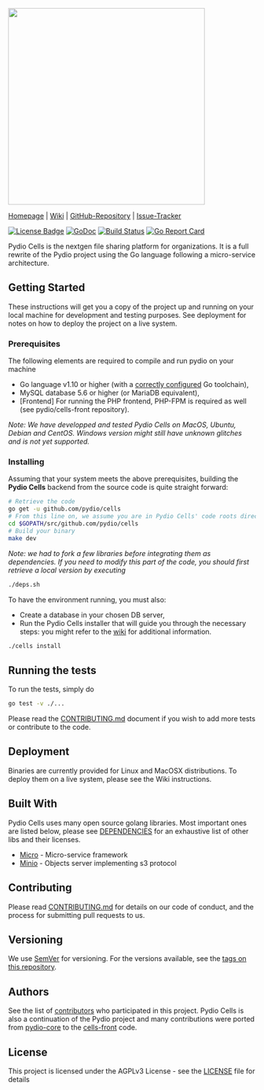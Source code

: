 <img src="https://github.com/pydio/cells/wiki/images/PydioCellsColor.png" width="400" />

[Homepage](https://pydio.com/) | [Wiki](https://github.com/pydio/cells/wiki) | [GitHub-Repository](https://github.com/pydio/cells) |
[Issue-Tracker](https://github.com/pydio/cells/issues) 

[![License Badge](https://img.shields.io/badge/License-AGPL%203%2B-blue.svg)](LICENSE)
[![GoDoc](https://godoc.org/github.com/pydio/cells?status.svg)](https://godoc.org/github.com/pydio/cells)
[![Build Status](https://travis-ci.org/pydio/cells.svg?branch=master)](https://travis-ci.org/pydio/cells)
[![Go Report Card](https://goreportcard.com/badge/github.com/pydio/cells?rand=2)](https://goreportcard.com/report/github.com/pydio/cells)


Pydio Cells is the nextgen file sharing platform for organizations. It is a full rewrite of the Pydio project using the Go language following a micro-service architecture. 

## Getting Started

These instructions will get you a copy of the project up and running on your local machine for development and testing purposes. See deployment for notes on how to deploy the project on a live system.

### Prerequisites

The following elements are required to compile and run pydio on your machine

 - Go language v1.10 or higher (with a [correctly configured](https://golang.org/doc/install#testing) Go toolchain),
 - MySQL database 5.6 or higher (or MariaDB equivalent),
 - [Frontend] For running the PHP frontend, PHP-FPM is required as well (see pydio/cells-front repository).


_Note: We have developped and tested Pydio Cells on MacOS, Ubuntu, Debian and CentOS. Windows version might still have unknown glitches and is not yet supported._

### Installing

Assuming that your system meets the above prerequisites, building the **Pydio Cells** backend from the source code is quite straight forward:

```sh
# Retrieve the code
go get -u github.com/pydio/cells
# From this line on, we assume you are in Pydio Cells' code roots directory
cd $GOPATH/src/github.com/pydio/cells 
# Build your binary
make dev
```

_Note: we had to fork a few libraries before integrating them as dependencies. If you need to modify this part of the code, you should first retrieve a local version by executing_  

```sh
./deps.sh
```

To have the environment running, you must also:

- Create a database in your chosen DB server,
- Run the Pydio Cells installer that will guide you through the necessary steps: you might refer to the [wiki](https://github.com/pydio/cells/wiki) for additional information.

```bash
./cells install
```

## Running the tests

To run the tests, simply do
```sh
go test -v ./...
```
Please read the [CONTRIBUTING.md](CONTRIBUTING.md) document if you wish to add more tests or contribute to the code.

## Deployment

Binaries are currently provided for Linux and MacOSX distributions. To deploy them on a live system, please see the Wiki instructions. 

## Built With

Pydio Cells uses many open source golang libraries. Most important ones are listed below, please see [DEPENDENCIES](DEPENDENCIES) for an exhaustive list of other libs and their licenses.

* [Micro](https://github.com/micro/micro) - Micro-service framework
* [Minio](https://github.com/minio/minio) - Objects server implementing s3 protocol


## Contributing

Please read [CONTRIBUTING.md](CONTRIBUTING.md) for details on our code of conduct, and the process for submitting pull requests to us.

## Versioning

We use [SemVer](http://semver.org/) for versioning. For the versions available, see the [tags on this repository](https://github.com/pydio/cells/tags). 

## Authors

See the list of [contributors](https://github.com/pydio/cells/graphs/contributors) who participated in this project. Pydio Cells is also a continuation of the Pydio project and many contributions were ported from [pydio-core](https://github.com/pydio/pydio-core) to the [cells-front](https://github.com/pydio/cells-front) code.

## License

This project is licensed under the AGPLv3 License - see the [LICENSE](LICENSE) file for details

